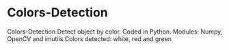 # Colors-Detection
Colors-Detection  Detect object by color. Coded in Python. Modules: Numpy, OpenCV and imutils
Colors detected: white, red and green
